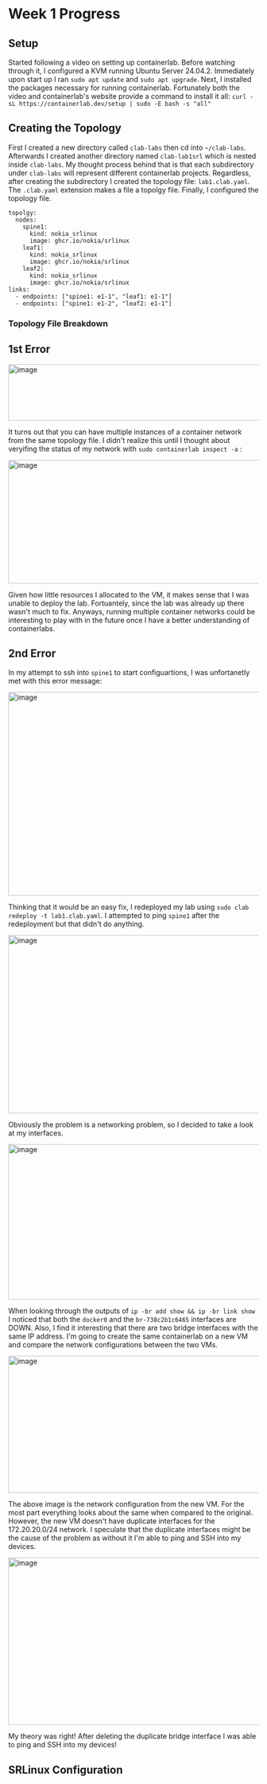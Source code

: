 # Week 1 Progress #
## Setup
Started following a video on setting up containerlab. Before watching through it, I configured a KVM running Ubuntu Server 24.04.2. Immediately upon start up I ran `sudo apt update` and `sudo apt upgrade`. Next, I installed the packages necessary for running containerlab. Fortunately both the video and containerlab's website provide a command to install it all: `curl -sL https://containerlab.dev/setup | sudo -E bash -s "all"`

## Creating the Topology
First I created a new directory called `clab-labs` then cd into `~/clab-labs`. Afterwards I created another directory named `clab-lab1srl` which is nested inside `clab-labs`. My thought process behind that is that each subdirectory under `clab-labs` will represent different containerlab projects. Regardless, after creating the subdirectory I created the topology file: `lab1.clab.yaml`. The `.clab.yaml` extension makes a file a topolgy file. Finally, I configured the topology file.

```
topolgy:
  nodes:
    spine1:
      kind: nokia_srlinux
      image: ghcr.io/nokia/srlinux
    leaf1:
      kind: nokia_srlinux
      image: ghcr.io/nokia/srlinux
    leaf2:
      kind: nokia_srlinux
      image: ghcr.io/nokia/srlinux
links:
  - endpoints: ["spine1: e1-1", "leaf1: e1-1"]
  - endpoints: ["spine1: e1-2", "leaf2: e1-1"]
```
### Topology File Breakdown


## 1st Error
<img width="956" height="113" alt="image" src="https://github.com/user-attachments/assets/0701e7c8-9190-47e8-a425-db99f2b36654" />

It turns out that you can have multiple instances of a container network from the same topology file. I didn't realize this until I thought about veryifing the status of my network with `sudo containerlab inspect -a` :

<img width="908" height="248" alt="image" src="https://github.com/user-attachments/assets/1ccf8e9e-b007-40cf-b4f7-c28dc47d3014" />

Given how little resources I allocated to the VM, it makes sense that I was unable to deploy the lab. Fortuantely, since the lab was already up there wasn't much to fix. Anyways, running multiple container networks could be interesting to play with in the future once I have a better understanding of containerlabs.

## 2nd Error
In my attempt to ssh into `spine1` to start configuartions, I was unfortanetly met with this error message:

<img width="837" height="409" alt="image" src="https://github.com/user-attachments/assets/92231de6-1189-4c76-b607-69917fefb094" />

Thinking that it would be an easy fix, I redeployed my lab using `sudo clab redeploy -t lab1.clab.yaml`. I attempted to ping `spine1` after the redeployment but that didn't do anything. 

<img width="615" height="358" alt="image" src="https://github.com/user-attachments/assets/14780d28-3518-4724-8f4f-a55b54950fdb" />

Obviously the problem is a networking problem, so I decided to take a look at my interfaces.

<img width="772" height="312" alt="image" src="https://github.com/user-attachments/assets/c504e6dc-d9af-4106-9663-e2d7815f8513" />

When looking through the outputs of `ip -br add show && ip -br link show` I noticed that both the `docker0` and the `br-738c2b1c6465` interfaces are DOWN. Also, I find it interesting that there are two bridge interfaces with the same IP address. I'm going to create the same containerlab on a new VM and compare the network configurations between the two VMs.

<img width="755" height="275" alt="image" src="https://github.com/user-attachments/assets/8c921140-cffa-4cd4-8814-7e2e1f936e1e" />

The above image is the network configuration from the new VM. For the most part everything looks about the same when compared to the original. However, the new VM doesn't have duplicate interfaces for the 172.20.20.0/24 network. I speculate that the duplicate interfaces might be the cause of the problem as without it I'm able to ping and SSH into my devices.

<img width="774" height="336" alt="image" src="https://github.com/user-attachments/assets/e63d24fb-1747-431a-9560-af2bdcd91261" />

My theory was right! After deleting the duplicate bridge interface I was able to ping and SSH into my devices! 


## SRLinux Configuration
